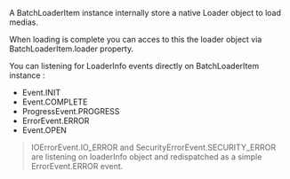 A BatchLoaderItem instance internally store a native Loader object to load medias.

When loading is complete you can acces to this the loader object via BatchLoaderItem.loader property.

You can listening for LoaderInfo events directly on BatchLoaderItem instance :

  * Event.INIT
  * Event.COMPLETE
  * ProgressEvent.PROGRESS
  * ErrorEvent.ERROR
  * Event.OPEN


> IOErrorEvent.IO\_ERROR and SecurityErrorEvent.SECURITY\_ERROR are listening on loaderInfo object and redispatched as a simple ErrorEvent.ERROR event.